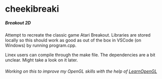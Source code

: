 # cheekibreaki
##### Breakout 2D
Attempt to recreate the classic game Atari Breakout.
Libraries are stored locally so this should work as good as out of the box in VSCode (on Windows) by running program.cpp.

Linex users can compile through the make file. The dependencies are a bit unclear. Might take a look on it later.

###### Working on this to improve my OpenGL skills with the help of [LearnOpenGL](https://learnopengl.com/In-Practice/2D-Game/Breakout)

